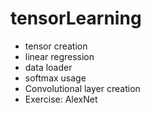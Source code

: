 # tensorLearning
+ tensor creation
+ linear regression
+ data loader
+ softmax usage
+ Convolutional layer creation
+ Exercise: AlexNet
